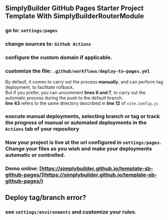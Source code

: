 ## SimplyBuilder GitHub Pages Starter Project Template With SimplyBuilderRouterModule


### go to: `settings/pages`

### change sources to: `Github Actions`

### configure the custom domain if applicable.

### customize the file: `.github/workflows/deploy-to-pages.yml`

By default, it comes to carry out the process **manually**, and can perform tag deployment, to facilitate rollback.      
But if you prefer, you can uncomment **lines 6 and 7**, to carry out the automatic process during the push to the default branch.      
**line 43** refers to the same directory described in **line 12** of `vite.config.js`


### execute manual deployments, selecting branch or tag or track the progress of manual or automated deployments in the `Actions` tab of your repository

### Now your project is live at the url configured in `settings/pages`. Change your files as you wish and make your deployments automatic or controlled.

### Demo online: [https://simplybuilder.github.io/template-sb-github-pages/](https://simplybuilder.github.io/template-sb-github-pages/)


## Deploy tag/branch error?
### see `settings/environments` and customize your rules.
